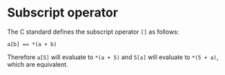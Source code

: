 # Subscript operator

The C standard defines the subscript operator `[]` as follows:
```
a[b] == *(a + b)
```
Therefore `a[5]` will evaluate to `*(a + 5)` and `5[a]` will evaluate to `*(5 + a)`, which are equivalent.
